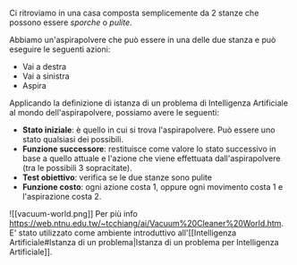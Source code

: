 Ci ritroviamo in una casa composta semplicemente da 2 stanze che possono essere *sporche* o *pulite*.

Abbiamo un'aspirapolvere che può essere in una delle due stanza e può eseguire le seguenti azioni:
- Vai a destra
- Vai a sinistra
- Aspira

Applicando la definizione di istanza di un problema di Intelligenza Artificiale al mondo dell'aspirapolvere, possiamo avere le seguenti:
- **Stato iniziale**: è quello in cui si trova l'aspirapolvere. Può essere uno stato qualsiasi dei possibili.
- **Funzione successore**: restituisce come valore lo stato successivo in base a quello attuale e l'azione che viene effettuata dall'aspirapolvere (tra le possibili 3 sopracitate).
- **Test obiettivo**: verifica se le due stanze sono pulite
- **Funzione costo**: ogni azione costa 1, oppure ogni movimento costa 1 e l'aspirazione costa 2.

![[vacuum-world.png]]
Per più info https://web.ntnu.edu.tw/~tcchiang/ai/Vacuum%20Cleaner%20World.htm.
E' stato utilizzato come ambiente introduttivo all'[[Intelligenza Artificiale#Istanza di un problema|Istanza di un problema per Intelligenza Artificiale]].

